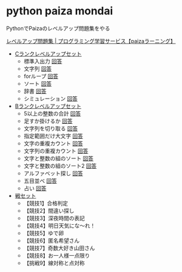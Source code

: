 # python paiza mondai

PythonでPaizaのレベルアップ問題集をやる

[レベルアップ問題集 | プログラミング学習サービス【paizaラーニング】](https://paiza.jp/works/mondai)

* [Cランクレベルアップセット](https://paiza.jp/works/mondai/c_rank_level_up_problems)
    * 標準入出力 [回答](cranklevelup/01.py)
    * 文字列 [回答](cranklevelup/02.py)
    * forループ [回答](cranklevelup/03.py)
    * ソート [回答](cranklevelup/04.py)
    * 辞書 [回答](cranklevelup/05.py)
    * シミュレーション [回答](cranklevelup/06.py)
* [Bランクレベルアップセット](https://paiza.jp/works/mondai/prob60/problem_index)
    * 5以上の整数の合計 [回答](branklevelup/01.py)
    * 足すか掛けるか [回答](branklevelup/02.py)
    * 文字列を切り取る [回答](branklevelup/03.py)
    * 指定範囲だけ大文字 [回答](branklevelup/04.py)
    * 文字の重複カウント [回答](branklevelup/05.py)
    * 文字列の重複カウント [回答](branklevelup/06.py)
    * 文字と整数の組のソート [回答](branklevelup/07.py)
    * 文字と整数の組のソート2 [回答](branklevelup/08.py)
    * アルファベット探し [回答](branklevelup/09.py)
    * 五目並べ [回答](branklevelup/10.py)
    * 占い [回答](branklevelup/11.py)
* [戦セット](https://paiza.jp/works/mondai/warset/problem_index)
    * 【競技1】合格判定
    * 【競技2】間違い探し
    * 【競技3】深夜時間の表記
    * 【競技4】明日天気にな〜れ！
    * 【競技5】ゆで卵
    * 【競技6】匿名希望さん
    * 【競技7】奇数大好き山田さん
    * 【競技8】お一人様一点限り
    * 【挑戦9】線対称と点対称
